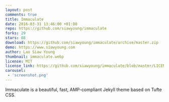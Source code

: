 ```yaml
---
layout: post
comments: true
title: Immaculate
date: 2016-03-31 13:46:00 +01:00
repo: https://github.com/siawyoung/immaculate
forks: 29
stars: 88
download: https://github.com/siawyoung/immaculate/archive/master.zip
demo: https://www.siawyoung.com
author: Lau Siaw Young
thumbnail: immaculate.webp
license: MIT
license_link: https://github.com/siawyoung/immaculate/blob/master/LICENSE
carousel:
 - 'screenshot.png'
---
```


Immaculate is a beautiful, fast, AMP-compliant Jekyll theme based on Tufte CSS.
